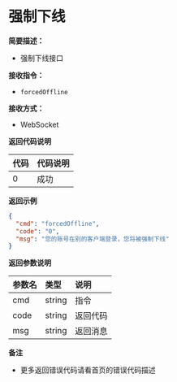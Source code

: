 # 强制下线

**简要描述：**

- 强制下线接口

**接收指令：**

- `forcedOffline`

**接收方式：**

- WebSocket

**返回代码说明**

| 代码   | 代码说明                      |
|:-----|:--------------------------|
| 0    | 成功                        |

**返回示例**

```json
{
  "cmd": "forcedOffline",
  "code": "0",
  "msg": "您的账号在别的客户端登录，您将被强制下线"
}
```

**返回参数说明**

| 参数名  | 类型     | 说明   |
|:-----|:-------|:-----|
| cmd  | string | 指令   |
| code | string | 返回代码 |
| msg  | string | 返回消息 |

**备注**

- 更多返回错误代码请看首页的错误代码描述

